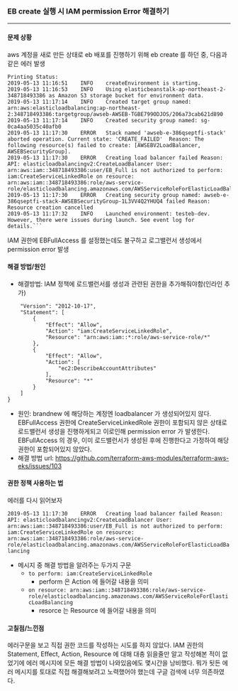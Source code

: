 ### EB create 실행 시 IAM permission Error 해결하기

---

#### 문제 상황

aws 계정을 새로 만든 상태로 eb 배포를 진행하기 위해 eb create 를 하던 중, 다음과 같은 에러 발생

```Describe your new note here.
Printing Status:
2019-05-13 11:16:51    INFO    createEnvironment is starting.
2019-05-13 11:16:53    INFO    Using elasticbeanstalk-ap-northeast-2-348718493386 as Amazon S3 storage bucket for environment data.
2019-05-13 11:17:14    INFO    Created target group named: arn:aws:elasticloadbalancing:ap-northeast-2:348718493386:targetgroup/awseb-AWSEB-TGBE799ODJOS/206a73cab621d890
2019-05-13 11:17:14    INFO    Created security group named: sg-0ca4aa5035c40afb0
2019-05-13 11:17:30    ERROR   Stack named 'awseb-e-386qseptfi-stack' aborted operation. Current state: 'CREATE_FAILED'  Reason: The following resource(s) failed to create: [AWSEBV2LoadBalancer, AWSEBSecurityGroup]. 
2019-05-13 11:17:30    ERROR   Creating load balancer failed Reason: API: elasticloadbalancingv2:CreateLoadBalancer User: arn:aws:iam::348718493386:user/EB_Full is not authorized to perform: iam:CreateServiceLinkedRole on resource: arn:aws:iam::348718493386:role/aws-service-role/elasticloadbalancing.amazonaws.com/AWSServiceRoleForElasticLoadBalancing
2019-05-13 11:17:30    ERROR   Creating security group named: awseb-e-386qseptfi-stack-AWSEBSecurityGroup-1L3VV4Q2YHUQ4 failed Reason: Resource creation cancelled
2019-05-13 11:17:32    INFO    Launched environment: testeb-dev. However, there were issues during launch. See event log for details.```
```

IAM 권한에 EBFullAccess 를 설정했는데도 불구하고 로그밸런서 생성에서 permission error 발생 



#### 해결 방법/원인

- 해결방법: IAM 정책에 로드밸런서를 생성과 관련된 권한을 추가해줘야함(인라인 추가)

```{
    "Version": "2012-10-17",
    "Statement": [
        {
            "Effect": "Allow",
            "Action": "iam:CreateServiceLinkedRole",
            "Resource": "arn:aws:iam::*:role/aws-service-role/*"
        },
        {
            "Effect": "Allow",
            "Action": [
                "ec2:DescribeAccountAttributes"
            ],
            "Resource": "*"
        }
    ]
}
```

- 원인: brandnew 에 해당하는 계정엔 loadbalancer 가 생성되어있지 않다. EBFullAccess 권한에  CreateServiceLinkedRole 권한이 포함되지 않은 상태로 로드밸런서 생성을 진행하게되고 이로인해 permission error 가 발생한다. EBFullAccess 의 경우, 이미 로드밸런서가 생성된 후에 진행한다고 가정하여 해당 권한이 포함되어있지 않았다.
- 해결 방법 url: https://github.com/terraform-aws-modules/terraform-aws-eks/issues/103



#### 권한 정책 사용하는 법

에러를 다시 읽어보자

```2019-05-13 11:17:30    ERROR   Creating load balancer failed Reason: API: elasticloadbalancingv2:CreateLoadBalancer User: arn:aws:iam::348718493386:user/EB_Full is not authorized to perform: iam:CreateServiceLinkedRole on resource: arn:aws:iam::348718493386:role/aws-service-role/elasticloadbalancing.amazonaws.com/AWSServiceRoleForElasticLoadBalancing```

- 메시지 중 해결 방법을 알려주는 두가지 구문
  - ```to perform: iam:CreateServiceLinkedRole``` 
    - perform 은 Action 에 들어갈 내용을 의미 
  - ```on resource: arn:aws:iam::348718493386:role/aws-service-role/elasticloadbalancing.amazonaws.com/AWSServiceRoleForElasticLoadBalancing```
    - resorce 는 Resource 에 들어갈 내용을 의미 

#### 고칠점/느낀점

에러구문을 보고 직접 권한 코드를 작성하는 시도를 하지 않았다. IAM 권한의 Statement, Effect, Action, Resource 에 대해 대충 읽을줄만 알고 작성해본 적이 없었기에 에러 메시지에 모든 해결 방법이 나와있음에도 몇시간을 낭비했다. 뭐가 됫든 에러 메시지를 토대로 직접 해결해보려고 노력했어야 했는데 구글 검색에 너무 의존하였다. 

